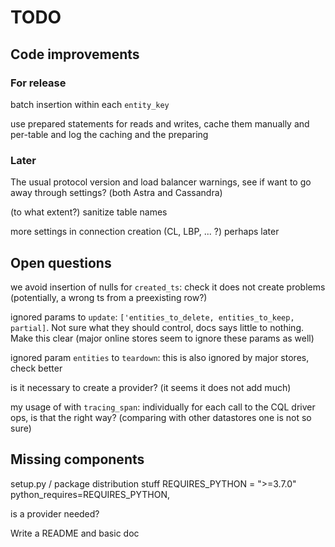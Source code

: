 # TODO

## Code improvements

### For release

batch insertion within each `entity_key`

use prepared statements for reads and writes, cache them manually and per-table
and log the caching and the preparing

### Later

The usual protocol version and load balancer warnings, see if want to go away through settings?
(both Astra and Cassandra)

(to what extent?) sanitize table names

more settings in connection creation (CL, LBP, ... ?) perhaps later

## Open questions

we avoid insertion of nulls for `created_ts`: check it does not create problems (potentially, a wrong ts from a preexisting row?)

ignored params to `update`: `['entities_to_delete, entities_to_keep, partial]`. Not sure what they should control, docs says little to nothing. Make this clear (major online stores seem to ignore these params as well)

ignored param `entities` to `teardown`: this is also ignored by major stores, check better

is it necessary to create a provider? (it seems it does not add much)

my usage of with `tracing_span`: individually for each call to the CQL driver ops, is that the right way? (comparing with other datastores one is not so sure)

## Missing components

setup.py / package distribution stuff
    REQUIRES_PYTHON = ">=3.7.0"
    python_requires=REQUIRES_PYTHON,

is a provider needed?

Write a README and basic doc
